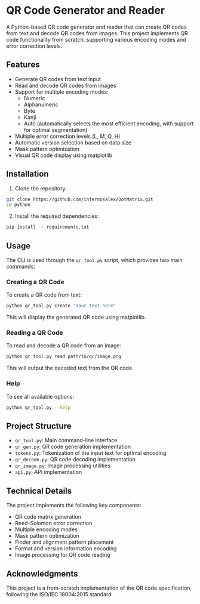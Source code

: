 # QR Code Generator and Reader

A Python-based QR code generator and reader that can create QR codes from text and decode QR codes from images. This project implements QR code functionality from scratch, supporting various encoding modes and error correction levels.

## Features

- Generate QR codes from text input
- Read and decode QR codes from images
- Support for multiple encoding modes:
  - Numeric
  - Alphanumeric
  - Byte
  - Kanji
  - Auto (automatically selects the most efficient encoding, with support for optimal segmentation)
- Multiple error correction levels (L, M, Q, H)
- Automatic version selection based on data size
- Mask pattern optimization
- Visual QR code display using matplotlib

## Installation

1. Clone the repository:
```bash
git clone https://github.com/infernosalex/DotMatrix.git
cd python
```

2. Install the required dependencies:
```bash
pip install -r requirements.txt
```

## Usage

The CLI is used through the `qr_tool.py` script, which provides two main commands:

### Creating a QR Code

To create a QR code from text:

```bash
python qr_tool.py create "Your text here"
```

This will display the generated QR code using matplotlib.

### Reading a QR Code

To read and decode a QR code from an image:

```bash
python qr_tool.py read path/to/qr/image.png
```

This will output the decoded text from the QR code.

### Help

To see all available options:

```bash
python qr_tool.py --help
```

## Project Structure

- `qr_tool.py`: Main command-line interface
- `qr_gen.py`: QR code generation implementation
- `tokens.py`: Tokenization of the input text for optimal encoding
- `qr_decode.py`: QR code decoding implementation
- `qr_image.py`: Image processing utilities
- `api.py`: API implementation

## Technical Details

The project implements the following key components:

- QR code matrix generation
- Reed-Solomon error correction
- Multiple encoding modes
- Mask pattern optimization
- Finder and alignment pattern placement
- Format and version information encoding
- Image processing for QR code reading

## Acknowledgments

This project is a from-scratch implementation of the QR code specification, following the ISO/IEC 18004:2015 standard. 